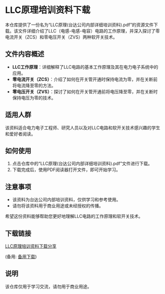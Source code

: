 # LLC原理培训资料下载

本仓库提供了一份名为“LLC原理(台达公司内部详细培训资料).pdf”的资源文件下载。该文件详细介绍了LLC（电感-电感-电容）电路的工作原理，并深入探讨了零电流开关（ZCS）和零电压开关（ZVS）两种软开关技术。

## 文件内容概述

- **LLC工作原理**：详细解释了LLC电路的基本工作原理及其在电力电子系统中的应用。
- **零电流开关（ZCS）**：介绍了如何在开关管开通时保持电流为零，并在关断前将电流降至零的方法。
- **零电压开关（ZVS）**：探讨了如何在开关管开通前将电压降至零，并在关断时保持电压为零的技术。

## 适用人群

该资料适合电力电子工程师、研究人员以及对LLC电路和软开关技术感兴趣的学生和爱好者阅读。

## 如何使用

1. 点击仓库中的“LLC原理(台达公司内部详细培训资料).pdf”文件进行下载。
2. 下载完成后，使用PDF阅读器打开文件，即可开始学习。

## 注意事项

- 该资料为台达公司内部培训资料，仅供学习和参考使用。
- 请勿将该资料用于商业用途或未经授权的传播。

希望这份资料能够帮助您更好地理解LLC电路的工作原理和软开关技术。

## 下载链接
[LLC原理培训资料下载分享](https://pan.quark.cn/s/d6494bc4c0c9) 

(备用: [备用下载](https://pan.baidu.com/s/1XKCatXupY7Ba1NtW6W83jg?pwd=1234))

## 说明

该仓库仅用于学习交流，请勿用于商业用途。
